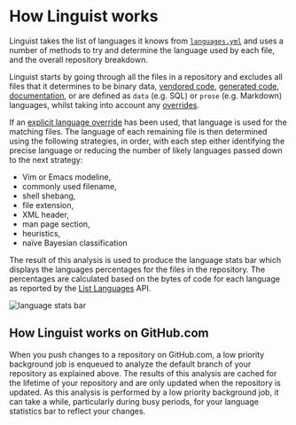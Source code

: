 # How Linguist works

Linguist takes the list of languages it knows from [`languages.yml`](/lib/linguist/languages.yml) and uses a number of methods to try and determine the language used by each file, and the overall repository breakdown.

Linguist starts by going through all the files in a repository and excludes all files that it determines to be binary data, [vendored code](/docs/overrides.md#vendored-code), [generated code](/docs/overrides.md#generated-code), [documentation](/docs/overrides.md#documentation), or are defined as `data` (e.g. SQL) or `prose` (e.g. Markdown) languages, whilst taking into account any [overrides](/docs/overrides.md).

If an [explicit language override](/docs/overrides.md#using-gitattributes) has been used, that language is used for the matching files.
The language of each remaining file is then determined using the following strategies, in order, with each step either identifying the precise language or reducing the number of likely languages passed down to the next strategy:

- Vim or Emacs modeline,
- commonly used filename,
- shell shebang,
- file extension,
- XML header,
- man page section,
- heuristics,
- naïve Bayesian classification

The result of this analysis is used to produce the language stats bar which displays the languages percentages for the files in the repository.
The percentages are calculated based on the bytes of code for each language as reported by the [List Languages](https://docs.github.com/rest/reference/repos#list-repository-languages) API.

![language stats bar](https://user-images.githubusercontent.com/2346707/91533656-9768b300-e953-11ea-808d-994cd50e6273.png)

## How Linguist works on GitHub.com

When you push changes to a repository on GitHub.com, a low priority background job is enqueued to analyze the default branch of your repository as explained above.
The results of this analysis are cached for the lifetime of your repository and are only updated when the repository is updated.
As this analysis is performed by a low priority background job, it can take a while, particularly during busy periods, for your language statistics bar to reflect your changes.
